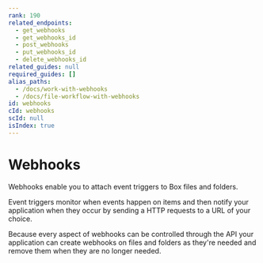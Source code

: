 ```yaml
---
rank: 190
related_endpoints:
  - get_webhooks
  - get_webhooks_id
  - post_webhooks
  - put_webhooks_id
  - delete_webhooks_id
related_guides: null
required_guides: []
alias_paths:
  - /docs/work-with-webhooks
  - /docs/file-workflow-with-webhooks
id: webhooks
cId: webhooks
scId: null
isIndex: true
---
```


# Webhooks

Webhooks enable you to attach event triggers to Box files and folders.

Event triggers monitor when events happen on items and then notify your
application when they occur by sending a HTTP requests to a URL of your choice.

Because every aspect of webhooks can be controlled through the API your
application can create webhooks on files and folders as they're needed and
remove them when they are no longer needed.
